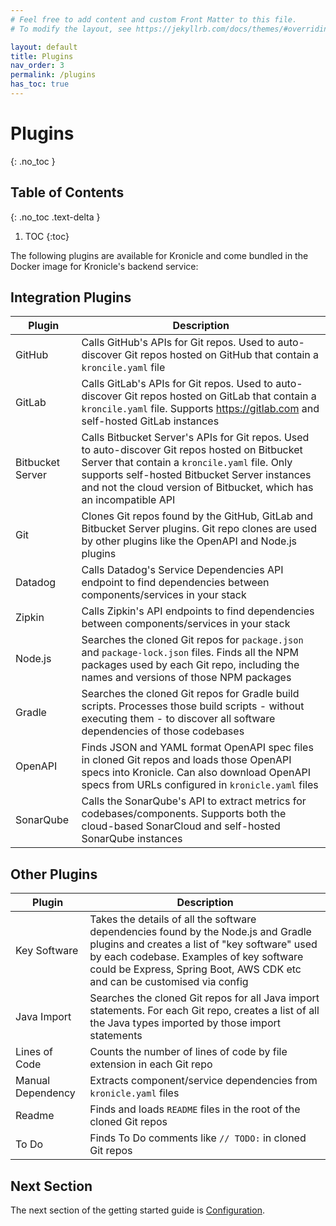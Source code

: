 ```yaml
---
# Feel free to add content and custom Front Matter to this file.
# To modify the layout, see https://jekyllrb.com/docs/themes/#overriding-theme-defaults

layout: default
title: Plugins
nav_order: 3
permalink: /plugins
has_toc: true
---
```


# Plugins
{: .no_toc }


## Table of Contents
{: .no_toc .text-delta }

1. TOC
{:toc}


The following plugins are available for Kronicle and come bundled in the Docker image for Kronicle's backend service:


## Integration Plugins

| Plugin            | Description                                                                                                                                                                                                                                                               |
|-------------------|---------------------------------------------------------------------------------------------------------------------------------------------------------------------------------------------------------------------------------------------------------------------------|
| GitHub            | Calls GitHub's APIs for Git repos.  Used to auto-discover Git repos hosted on GitHub that contain a `kroncile.yaml` file                                                                                                                                                  |
| GitLab            | Calls GitLab's APIs for Git repos.  Used to auto-discover Git repos hosted on GitLab that contain a `kroncile.yaml` file.  Supports https://gitlab.com and self-hosted GitLab instances                                                                                   |
| Bitbucket Server  | Calls Bitbucket Server's APIs for Git repos.  Used to auto-discover Git repos hosted on Bitbucket Server that contain a `kroncile.yaml` file.  Only supports self-hosted Bitbucket Server instances and not the cloud version of Bitbucket, which has an incompatible API |
| Git               | Clones Git repos found by the GitHub, GitLab and Bitbucket Server plugins.  Git repo clones are used by other plugins like the OpenAPI and Node.js plugins                                                                                                                |
| Datadog           | Calls Datadog's Service Dependencies API endpoint to find dependencies between components/services in your stack                                                                                                                                                          |
| Zipkin            | Calls Zipkin's API endpoints to find dependencies between components/services in your stack                                                                                                                                                                               |
| Node.js           | Searches the cloned Git repos for `package.json` and `package-lock.json` files.  Finds all the NPM packages used by each Git repo, including the names and versions of those NPM packages                                                                                 |
| Gradle            | Searches the cloned Git repos for Gradle build scripts.  Processes those build scripts - without executing them - to discover all software dependencies of those codebases                                                                                                |
| OpenAPI           | Finds JSON and YAML format OpenAPI spec files in cloned Git repos and loads those OpenAPI specs into Kronicle.  Can also download OpenAPI specs from URLs configured in `kronicle.yaml` files                                                                             |
| SonarQube         | Calls the SonarQube's API to extract metrics for codebases/components.  Supports both the cloud-based SonarCloud and self-hosted SonarQube instances                                                                                                                      |


## Other Plugins

| Plugin            | Description                                                                                                                                                                                                                                                  |
|-------------------|--------------------------------------------------------------------------------------------------------------------------------------------------------------------------------------------------------------------------------------------------------------|
| Key Software      | Takes the details of all the software dependencies found by the Node.js and Gradle plugins and creates a list of "key software" used by each codebase.  Examples of key software could be Express, Spring Boot, AWS CDK etc and can be customised via config |
| Java Import       | Searches the cloned Git repos for all Java import statements.  For each Git repo, creates a list of all the Java types imported by those import statements                                                                                                   |
| Lines of Code     | Counts the number of lines of code by file extension in each Git repo                                                                                                                                                                                        |
| Manual Dependency | Extracts component/service dependencies from `kronicle.yaml` files                                                                                                                                                                                           |
| Readme            | Finds and loads `README` files in the root of the cloned Git repos                                                                                                                                                                                           |
| To Do             | Finds To Do comments like `// TODO:` in cloned Git repos                                                                                                                                                                                                     |


## Next Section

The next section of the getting started guide is [Configuration](/configuration).  

